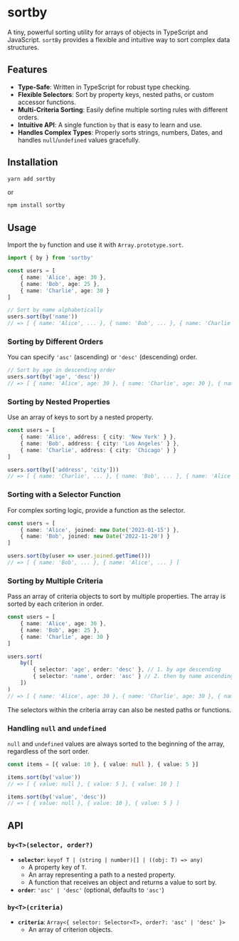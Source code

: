 # sortby

A tiny, powerful sorting utility for arrays of objects in TypeScript and JavaScript. `sortBy` provides a flexible and intuitive way to sort complex data structures.

## Features

-   **Type-Safe**: Written in TypeScript for robust type checking.
-   **Flexible Selectors**: Sort by property keys, nested paths, or custom accessor functions.
-   **Multi-Criteria Sorting**: Easily define multiple sorting rules with different orders.
-   **Intuitive API**: A single function `by` that is easy to learn and use.
-   **Handles Complex Types**: Properly sorts strings, numbers, Dates, and handles `null`/`undefined` values gracefully.

## Installation

```bash
yarn add sortby
```

or

```bash
npm install sortby
```

## Usage

Import the `by` function and use it with `Array.prototype.sort`.

```typescript
import { by } from 'sortby'

const users = [
	{ name: 'Alice', age: 30 },
	{ name: 'Bob', age: 25 },
	{ name: 'Charlie', age: 30 }
]

// Sort by name alphabetically
users.sort(by('name'))
// => [ { name: 'Alice', ... }, { name: 'Bob', ... }, { name: 'Charlie', ... } ]
```

### Sorting by Different Orders

You can specify `'asc'` (ascending) or `'desc'` (descending) order.

```typescript
// Sort by age in descending order
users.sort(by('age', 'desc'))
// => [ { name: 'Alice', age: 30 }, { name: 'Charlie', age: 30 }, { name: 'Bob', age: 25 } ]
```

### Sorting by Nested Properties

Use an array of keys to sort by a nested property.

```typescript
const users = [
	{ name: 'Alice', address: { city: 'New York' } },
	{ name: 'Bob', address: { city: 'Los Angeles' } },
	{ name: 'Charlie', address: { city: 'Chicago' } }
]

users.sort(by(['address', 'city']))
// => [ { name: 'Charlie', ... }, { name: 'Bob', ... }, { name: 'Alice', ... } ]
```

### Sorting with a Selector Function

For complex sorting logic, provide a function as the selector.

```typescript
const users = [
	{ name: 'Alice', joined: new Date('2023-01-15') },
	{ name: 'Bob', joined: new Date('2022-11-20') }
]

users.sort(by(user => user.joined.getTime()))
// => [ { name: 'Bob', ... }, { name: 'Alice', ... } ]
```

### Sorting by Multiple Criteria

Pass an array of criteria objects to sort by multiple properties. The array is sorted by each criterion in order.

```typescript
const users = [
	{ name: 'Alice', age: 30 },
	{ name: 'Bob', age: 25 },
	{ name: 'Charlie', age: 30 }
]

users.sort(
	by([
		{ selector: 'age', order: 'desc' }, // 1. by age descending
		{ selector: 'name', order: 'asc' } // 2. then by name ascending
	])
)
// => [ { name: 'Alice', age: 30 }, { name: 'Charlie', age: 30 }, { name: 'Bob', age: 25 } ]
```

The selectors within the criteria array can also be nested paths or functions.

### Handling `null` and `undefined`

`null` and `undefined` values are always sorted to the beginning of the array, regardless of the sort order.

```typescript
const items = [{ value: 10 }, { value: null }, { value: 5 }]

items.sort(by('value'))
// => [ { value: null }, { value: 5 }, { value: 10 } ]

items.sort(by('value', 'desc'))
// => [ { value: null }, { value: 10 }, { value: 5 } ]
```

## API

### `by<T>(selector, order?)`

-   **`selector`**: `keyof T | (string | number)[] | ((obj: T) => any)`
    -   A property key of `T`.
    -   An array representing a path to a nested property.
    -   A function that receives an object and returns a value to sort by.
-   **`order`**: `'asc' | 'desc'` (optional, defaults to `'asc'`)

### `by<T>(criteria)`

-   **`criteria`**: `Array<{ selector: Selector<T>, order?: 'asc' | 'desc' }>`
    -   An array of criterion objects.
